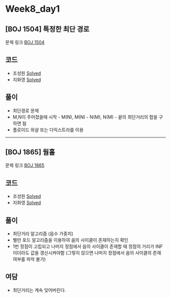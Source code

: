 # Week8_day1

## [BOJ 1504] 특정한 최단 경로

문제 링크 [BOJ 1504](https://www.acmicpc.net/problem/1504)

## 코드

- 조성원 [Solved](https://github.com/ji3427/300solves/blob/master/JSWww/WEEK8/1504.cpp)
- 지화영 [Solved](https://github.com/ji3427/300solves/blob/master/ji3427/week8/baekjoon_1504.cpp)

## 풀이
- 최단경로 문제
- M,N이 주어졌을때 시작 - M(N), M(N) - N(M), N(M) - 끝의 최단거리의 합을 구하면 됨
- 플로이드 와샬 또는 다익스트라를 이용

---

## [BOJ 1865] 웜홀

문제 링크 [BOJ 1865](https://www.acmicpc.net/problem/1865)

## 코드

- 조성원 [Solved](https://github.com/ji3427/300solves/blob/master/JSWww/WEEK8/1865.cpp)
- 지화영 [Solved](https://github.com/ji3427/300solves/blob/master/ji3427/week8/baekjoon_1865.cpp)

## 풀이
- 최단거리 알고리즘 (음수 가중치)
- 벨만 포드 알고리즘을 이용하여 음의 사이클이 존재하는지 확인
- 1번 정점이 고립되고 나머지 정점에서 음의 사이클이 존재할 때 정점의 거리가 INF 이더라도 값을 갱신시켜야함 (그렇지 않으면 나머지 정점에서 음의 사이클의 존재 여부를 파악 불가)

## 여담
- 최단거리는 계속 잊어버린다.

